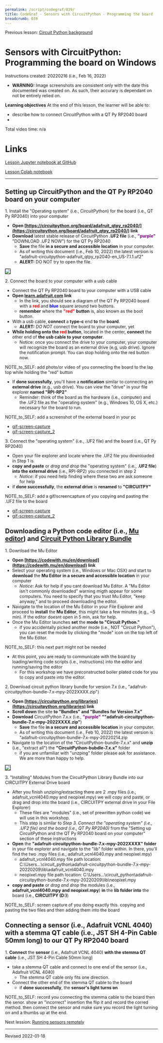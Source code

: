 ```yaml
---
permalink: /script/codegraf/039/
title: CodeGraf - Sensors with CircuitPython - Programming the board
breadcrumb: O39
---
```


Previous lesson: [Circuit Python background](../038)

# Sensors with CircuitPython: Programming the board on Windows

Instructions created: 20220216 (i.e., Feb 16, 2022)
- **WARNING:** Image screenshots are consistent only with the date this documented was created on. As such, their accurary is dependant on  not be entirely relied on.

**Learning objectives** At the end of this lesson, the learner will be able to:
- describe how to connect CircuitPython with a QT Py RP2040 board
- 

Total video time: n/a

# Links

[Lesson Jupyter notebook at GitHub]()

[Lesson Colab notebook]()


----


## Setting up CircuitPython and the QT Py RP2040 board on your computer

1\. Install the "Operating system" (i.e., CircuitPython) for the board (i.e., QT Py RP2040) into your computer

* **Open [https://circuitpython.org/board/adafruit_qtpy_rp2040/](https://circuitpython.org/board/adafruit_qtpy_rp2040/) link**
* **Download** latest stable release of CircuitPython **.UF2 file** (i.e., <span style="color:purple">**"purple"**</span> "DOWNLOAD .UF2 NOW") for the QT Py RP2040 
	* **Save** the file **in a secure and accessible location** in your computer. 
	* As of writing this document (i.e., Feb 10, 2022) the latest version is "adafruit-circuitpython-adafruit_qtpy_rp2040-en_US-7.1.1.uf2"
	* **ALERT:** DO NOT try to open the file.
	
<img src="../images/circuit_python_instruction_images/circuit_python_7x_uf2_file.png" style="border:1px solid black">

2\. Connect the board to your computer with a usb cable

* Connect the QT Py RP2040 board to your computer with a USB cable
* **Open [learn.adafruit.com](https://learn.adafruit.com/assets/101680) link**
	* In the link, you should see a diagram of the QT Py RP2040 board with a <span style="color:red">**red**</span> and <span style="color:blue">**blue**</span> square around two buttons. 
	* **remember** where the <span style="color:red">**"red"**</span> **button** is, also known as the boot button.
* With a usb cable, **connect** a **type-c** end **to** the **board**.
	* **ALERT:** *DO NOT* connect the board to your computer, yet
* **While holding onto the <span style="color:red">**red**</span> button**, located in the center, **connect** the other end of **the usb cable to your computer**.
	* Notice: once you connect the drive to your computer, your computer will recognize the board as an external drive (e.g, usb drive). Ignore the notification prompt. You can stop holding onto the red button now.

NOTE_to_SELF: []() add photo/or video of you connecting the board to the lap top while holding the "red" button

* If **done sucessfully**, you'll have a **notification** similar to connecting an **external drive** (e.g., usb drive). You can view the "drive" in your file explorer **named "RPI-RP2"**
	* Reminder: think of the board as the hardware (i.e., computer) and the .UF2 file as the "operating system" (e.g., Windows 10, OS X, etc.) necessary for the board to run.

NOTE_to_SELF: []() add a screenshot of the external board in your pc
- [gif-screen-capture](https://www.howtogeek.com/286210/how-to-turn-your-computer-screen-into-an-animated-gif/#:~:text=To%20do%20this%2C%20first%20find%20the%20frame%20where,the%20frames%20from%200.0%20seconds%20to%202.1%20seconds.)
- [gif-screen-capture_2](https://www.aiseesoft.com/resource/gif-screen-capture.html)


3\. Connect the "operating system" (i.e., .UF2 file) and the board (i.e., QT Py RP2040) 

* Open your file explorer and locate where the .UF2 file you downloaded in Step 1 is  
* **copy and paste** or *drag and drop* the "operating system" (i.e., **.UF2 file**) **into the external drive** (i.e., RPI-RP2) you connected in step 2
	* *Notice:* if you need help finding where these two are ask someone for help
* if **done successfully**, the **external drive** is **renamed** to **"CIRCUITPY"**


NOTE_to_SELF: []() add a gif/screencapture of you copying and pasting the .UF2 file to the board
- [gif-screen-capture](https://www.howtogeek.com/286210/how-to-turn-your-computer-screen-into-an-animated-gif/#:~:text=To%20do%20this%2C%20first%20find%20the%20frame%20where,the%20frames%20from%200.0%20seconds%20to%202.1%20seconds.)
- [gif-screen-capture_2](https://www.aiseesoft.com/resource/gif-screen-capture.html)


## Downloading a Python code editor (i.e., [Mu editor](https://codewith.mu/en/about)) and [Circuit Python Library Bundle](https://circuitpython.org/libraries)

1\. Download the Mu Editor

* **Open [https://codewith.mu/en/download](https://codewith.mu/en/download) link**  
* Select your operating system (i.e., Windows or Mac OSX) and start to **download** the **Mu Editor** **in a secure and accessible location** in your computer
	* *Notice*: Ask for help if you cant download Mu Editor. A "Mu Editor isn't commonly downloaded" warning migth appear for some computers. You need to specify that you trust Mu Editor, "keep anyway," and to proceed downloading the editor.
* Navigate to the location of the Mu Editor in your File Explorer and proceed to **install** the **Mu Editor**, this might take a few minutes (e.g., ~5 min). If the editor doesnt open in 5 min, ask for help.
* Once the Mu Editor launches **set** the **mode to "Circuit Python."**
	* if you accidentally picked another mode (i.e., NOT "Circuit Python"), you can reset the mode by clicking the "mode" icon on the top left of the Mu Editor.


NOTE_to_SELF: this next part might not be needed
* At this point, you are ready to communicate with the board by loading/writing code scripts (i.e., instructions) into the editor and running/saving the editor
	* For this workshop we have preconstructed boiler plated code for you to copy and paste into the editor.


2\. Download circuit python library bundle for version 7.x (i.e., "adafruit-circuitpython-bundle-7.x-mpy-2022XXXX.zip")

* **Open [https://circuitpython.org/libraries](https://circuitpython.org/libraries) link**
* **Scroll down** the site **to "Bundles" and "Bundles for Version 7.x"**
* **Download** CircuitPython 7.x.x (i.e., <span style="color:purple">**"purple"**</span> **""adafruit-circuitpython-bundle-7.x-mpy-2022XXXX.zip"**) 
	* **Save** the file **in a secure and accessible location** in your computer. 
	* As of writing this document (i.e., Feb 10, 2022) the latest version is "adafruit-circuitpython-bundle-7.x-mpy-20220214.zip
* Navigate to the location of the "CircuitPython-bundle-7.x.x" and **unzip** (i.e., "extract all") the **"CircuitPython-bubdle-7.x.x"** folder
	* if you are unfamiliar with "unzping" folder please ask for assistance. We are more than happy to help.
	
<img src="../images/circuit_python_instruction_images/circuit_python_bundles_version7x_screenshot.png" style="border:1px solid black">


3\. "Installing" Modules from the CircuitPython Library Bundle into our CIRCUITPY External Drive board

* After you finish unziping/extracting there are 2 .mpy files (i.e., adafruit_vcnl4040.mpy and neopixel.mpy) we will copy and paste, or drag and drop into the board (i.e., CIRCUITPY external drive in your File Explorer)
	* These files are "modules" (i.e., set of prewritten python code) we will use in this workshop.
	* This step is similar to *Step 3. Connect the "operating system" (i.e., .UF2 file) and the board (i.e., QT Py RP2040)* from the "Setting up CircuitPython and the QT Py RP2040 board on your computer" section of these instructions
* **Open** the **"adafruit-circuitpython-bundle-7.x-mpy-2022XXXX" folder** in your file explorer and navigate to the "lib" folder within. In there, you'll find the two .mpy files (i.e., adafruit_vcnl4040.mpy and neopixel.mpy)
	* adafruit_vcnl4040.mpy file path location: C:\Users\...\circuit_python\adafruit-circuitpython-bundle-7.x-mpy-20220209\lib\adafruit_vcnl4040.mpy
	* neopixel.mpy file path location: C:\Users\...\circuit_python\adafruit-circuitpython-bundle-7.x-mpy-20220209\lib\neopixel.mpy
* **copy and paste** or *drag and drop* the modules (i.e., **adafruit_vcnl4040.mpy and neopixel.mpy**) **in** the **lib folder into** the board (i.e., **CIRCUITPY (D:)**)

NOTE_to_SELF: []() screen capture of you doing exactly this. copying and pasting the two files and then adding them into the board


## Connecting a sensor (i.e., Adafruit VCNL 4040) with a stemma QT cable (i.e., JST SH 4-Pin Cable 50mm long) to our QT Py RP2040 board

1\. **Connect** the **sensor** (i.e., Adafruit VCNL 4040) **with the stemma QT cable** (i.e., JST SH 4-Pin Cable 50mm long)
* take a stemma QT cable and connect to one end of the sensor (i.e., Adafruit VCNL 4040)
	* The stemma QT cable only fits one direction.
* Connect the other end of the stemma QT cable to the board
	* if **done successfully**, the **sensor's light turns on**

NOTE_to_SELF: record you connecting the stemma cable to the board then the senor. show an "incorrect" insertion the flip it and record the corred method. then connect the sensor and make sure you record the light turning on and a thumbs up at the end.

Next lession: [Running sensors remotely](../040)

----
Revised 2022-01-18
